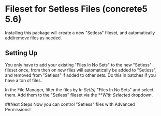 # Fileset for Setless Files (concrete5 5.6)
Installing this package will create a new "Setless" fileset, and automatically add/remove files as needed.

## Setting Up
You only have to add your existing "Files In No Sets" to the new "Setless" fileset once, from then on new files will automatically be added to "Setless", and removed from "Setless" if added to other sets. Do this in batches if you have a ton of files.

In the File Manager, filter the files by *In Set(s)* "Files In No Sets" and select them. Add them to the "Setless" fileset via the ***With Selected* dropdown.

##Next Steps
Now you can control "Setless" files with Advanced Permissions!
